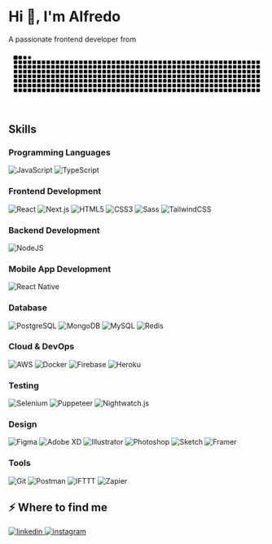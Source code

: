 <h1>Hi 👋, I'm Alfredo</h1>
<p>A passionate frontend developer from </p>

<picture>
  <source media="(prefers-color-scheme: dark)" srcset="https://raw.githubusercontent.com/anl331/anl331/output/github-snake-dark.svg" />
  <source media="(prefers-color-scheme: light)" srcset="https://raw.githubusercontent.com/anl331/anl331/output/github-snake.svg" />
  <img alt="github-snake" src="https://raw.githubusercontent.com/anl331/anl331/output/github-snake.svg" />
</picture>

## Skills

### Programming Languages
<p>
  <img src="https://img.shields.io/badge/JavaScript-%23F7DF1E.svg?style=for-the-badge&logo=javascript&logoColor=black" alt="JavaScript" />
  <img src="https://img.shields.io/badge/TypeScript-%23007ACC.svg?style=for-the-badge&logo=typescript&logoColor=white" alt="TypeScript" />
</p>

### Frontend Development
<p>
  <img src="https://img.shields.io/badge/React-%2320232a.svg?style=for-the-badge&logo=react&logoColor=%2361DAFB" alt="React" />
  <img src="https://img.shields.io/badge/Next.js-%23000000.svg?style=for-the-badge&logo=next.js&logoColor=white" alt="Next.js" />
  <img src="https://img.shields.io/badge/HTML5-%23E34F26.svg?style=for-the-badge&logo=html5&logoColor=white" alt="HTML5" />
  <img src="https://img.shields.io/badge/CSS3-%231572B6.svg?style=for-the-badge&logo=css3&logoColor=white" alt="CSS3" />
  <img src="https://img.shields.io/badge/Sass-%23CC6699.svg?style=for-the-badge&logo=sass&logoColor=white" alt="Sass" />
  <img src="https://img.shields.io/badge/Tailwind_CSS-%2338B2AC.svg?style=for-the-badge&logo=tailwind-css&logoColor=white" alt="TailwindCSS" />
</p>

### Backend Development
<p>
  <img src="https://img.shields.io/badge/Node.js-%2343853D.svg?style=for-the-badge&logo=node.js&logoColor=white" alt="NodeJS" />
</p>

### Mobile App Development
<p>
  <img src="https://img.shields.io/badge/React_Native-%2320232a.svg?style=for-the-badge&logo=react&logoColor=%2361DAFB" alt="React Native" />
</p>

### Database
<p>
  <img src="https://img.shields.io/badge/PostgreSQL-%23316192.svg?style=for-the-badge&logo=postgresql&logoColor=white" alt="PostgreSQL" />
  <img src="https://img.shields.io/badge/MongoDB-%234ea94b.svg?style=for-the-badge&logo=mongodb&logoColor=white" alt="MongoDB" />
  <img src="https://img.shields.io/badge/MySQL-%2300f.svg?style=for-the-badge&logo=mysql&logoColor=white" alt="MySQL" />
  <img src="https://img.shields.io/badge/Redis-%23DD0031.svg?style=for-the-badge&logo=redis&logoColor=white" alt="Redis" />
</p>

### Cloud & DevOps
<p>
  <img src="https://img.shields.io/badge/AWS-%23FF9900.svg?style=for-the-badge&logo=amazon-aws&logoColor=white" alt="AWS" />
  <img src="https://img.shields.io/badge/Docker-%232496ED.svg?style=for-the-badge&logo=docker&logoColor=white" alt="Docker" />
  <img src="https://img.shields.io/badge/Firebase-%23FFCA28.svg?style=for-the-badge&logo=firebase&logoColor=black" alt="Firebase" />
  <img src="https://img.shields.io/badge/Heroku-%23430098.svg?style=for-the-badge&logo=heroku&logoColor=white" alt="Heroku" />
</p>

### Testing
<p>
  <img src="https://img.shields.io/badge/Selenium-%2343B02A.svg?style=for-the-badge&logo=selenium&logoColor=white" alt="Selenium" />
  <img src="https://img.shields.io/badge/Puppeteer-%2340B5A4.svg?style=for-the-badge&logo=puppeteer&logoColor=white" alt="Puppeteer" />
  <img src="https://img.shields.io/badge/Nightwatch.js-%23001B2C.svg?style=for-the-badge&logo=nightwatch&logoColor=white" alt="Nightwatch.js" />
</p>

### Design
<p>
  <img src="https://img.shields.io/badge/Figma-%23F24E1E.svg?style=for-the-badge&logo=figma&logoColor=white" alt="Figma" />
  <img src="https://img.shields.io/badge/Adobe_XD-%23FF61F6.svg?style=for-the-badge&logo=adobe-xd&logoColor=white" alt="Adobe XD" />
  <img src="https://img.shields.io/badge/Adobe_Illustrator-%23FF9A00.svg?style=for-the-badge&logo=adobe-illustrator&logoColor=white" alt="Illustrator" />
  <img src="https://img.shields.io/badge/Adobe_Photoshop-%2331A8FF.svg?style=for-the-badge&logo=adobe-photoshop&logoColor=white" alt="Photoshop" />
  <img src="https://img.shields.io/badge/Sketch-%23F7B500.svg?style=for-the-badge&logo=sketch&logoColor=black" alt="Sketch" />
  <img src="https://img.shields.io/badge/Framer-%23000000.svg?style=for-the-badge&logo=framer&logoColor=white" alt="Framer" />
</p>

### Tools
<p>
  <img src="https://img.shields.io/badge/Git-%23F05033.svg?style=for-the-badge&logo=git&logoColor=white" alt="Git" />
  <img src="https://img.shields.io/badge/Postman-%23FF6C37.svg?style=for-the-badge&logo=postman&logoColor=white" alt="Postman" />
  <img src="https://img.shields.io/badge/IFTTT-%23000000.svg?style=for-the-badge&logo=ifttt&logoColor=white" alt="IFTTT" />
  <img src="https://img.shields.io/badge/Zapier-%23FF4A00.svg?style=for-the-badge&logo=zapier&logoColor=white" alt="Zapier" />
</p>

## ⚡️ Where to find me
<p>
  <a href="https://www.linkedin.com/in/anatal31/" target="_blank">
    <img src="https://img.shields.io/badge/linkedin-%230a77b6.svg?style=for-the-badge&logo=linkedin&logoColor=white" alt="linkedin" />
  </a>
  <a href="https://www.instagram.com/_itsanl" target="_blank">
    <img src="https://img.shields.io/badge/instagram-%23F35369.svg?style=for-the-badge&logo=instagram&logoColor=white" alt="instagram" />
  </a>
</p>
